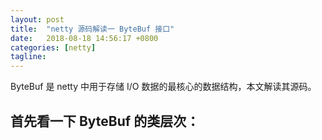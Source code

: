 ```yaml
---
layout: post
title:  "netty 源码解读一 ByteBuf 接口"
date:   2018-08-18 14:56:17 +0800
categories: [netty]
tagline: 
---
```


ByteBuf 是 netty 中用于存储 I/O 数据的最核心的数据结构，本文解读其源码。

## 首先看一下 ByteBuf 的类层次：
